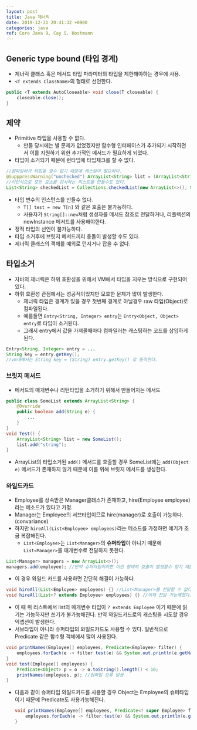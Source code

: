 ```yaml
---
layout: post
title: Java 제너릭
date: 2019-12-31 20:41:32 +0900
categories: java
ref: Core Java 9, Cay S. Hostmann
---
```

## Generic type bound (타입 경계)
* 제너릭 클래스 혹은 메서드 타입 파라미터의 타입을 제한해야하는 경우에 사용.
* `<T extends ClassName>`의 형태로 선언한다.
```java
public <T extends AutoCloseable> void close(T closeable) {
    closeable.close();
}
```

## 제약
* Primitive 타입을 사용할 수 없다. 
    * 만들 당시에는 별 문제가 없었겠지만 함수형 인터페이스가 추가되기 시작하면서 이를 지원하기 위한 추가적인 메서드가 필요하게 되었다.
* 타입이 소거되기 때문에 런타임에 타입체크를 할 수 없다.
``` java
//컴파일러가 타입을 알수 없기 때문에 캐스팅이 필요하다.
@SupppressWarning("unchecked") ArrayList<String> list = (ArrayList<String>) obj; 
//이런식으로 모든 요소를 검사하는 리스트를 만들수도 있다.
List<String> checkedList = Collections.checkedList(new ArrayList<>(), String.class); 
```

* 타입 변수의 인스턴스를 만들수 없다.
    * ```T[] test = new T[n]``` 와 같은 호출은 불가능하다.
    * 사용자가 ```String[]::new```처럼 생성자를 메서드 참조로 전달하거나, 리플렉션의 newInstance 메서드를 사용해야한다.
* 정적 타입의 선언이 불가능하다.
* 타입 소거후에 브릿지 메서드끼리 충돌이 발생할 수도 있다.
* 제너릭 클래스의 객체를 예외로 던지거나 잡을 수 없다.

## 타입소거
* 자바의 제너릭은 하위 호환성을 위해서 VM에서 타입을 지우는 방식으로 구현되어 있다.
* 하휘 호환성 관점에서는 성공적이었지만 모호한 문제가 많이 발생한다.
    * 제너릭 타입은 경계가 있을 경우 첫번째 경계로 아닐경우 raw 타입(Object)로 컴파일된다.
    * 예를들면 `Entry<String, Integer> entry`는 `Entry<Object, Object> entry`로 타입이 소거된다.
    * 그래서 entry에서 값을 가져올때마다 컴파일러는 캐스팅하는 코드를 삽입하게 된다.
```java
Entry<String, Integer> entry = ...
String key = entry.getKey();
//vm내에서는 String key = (String) entry.getKey() 로 동작한다.
```

### 브릿지 메서드
* 메서드의 매개변수나 리턴타입을 소거하기 위해서 만들어지는 메서드
```java
public class SomeList extends ArrayList<String> {
    @Override
    public boolean add(String e) {
        ...
    }
}
void Test() {
    ArrayList<String> list = new SomeList();
    list.add("string");
}
```

* ArrayList의 타입소거된 ```add()``` 메서드를 호출할 경우 SomeList에는 ```add(Object e)``` 메서드가 존재하지 않기 때문에 이를 위해 브릿지 메서드를 생성한다.

### 와일드카드
* Employee를 상속받은 Manager클래스가 존재하고, hire(Employee employee)라는 메소드가 있다고 가정.
* Manager는 Employee의 서브타입이므로 hire(manager)로 호출이 가능하다. (convariance)
* 하지만 `hireAll(List<Employee> employees)`라는 메소드를 가정하면 얘기가 조금 복잡해진다.
    * `List<Employee>`는 `List<Manager>`의 **슈퍼타입**이 아니기 때문에 `List<Manager>`를 매개변수로 전달하지 못한다.
```java
List<Manager> managers = new ArrayList<>();
managers.add(employee); //만약 슈퍼타입이라면 이런 형태의 호출이 발생할수 있기 때문이다.
```
* 이 경우 와일드 카드를 사용하면 간단히 해결이 가능하다.
```java
void hireAll(List<Employee> employees) {} //List<Manager>를 전달할 수 없다.
void hireAll(List<? extends Employee> employees) {} //이제 전달 가능해졌다.
```
* 이 때 위 리스트에서 list의 매개변수 타입이 ```? extends Employee``` 이기 때문에 읽기는 가능하지만 쓰기가 불가능해진다. 만약 와일드카드로의 캐스팅을 시도할 경우 익셉션이 발생한다.
* 서브타입이 아니라 슈퍼타입의 와일드카드도 사용할 수 있다. 일반적으로 Predicate 같은 함수형 객체에서 많이 사용된다.
```java
void printNames(Employee[] employees, Predicate<Employee> filter) {
    employees.forEach(e -> filter.test(e) && System.out.println(e.getName));
}
void test(Employee[] employees) {
    Predicate<Object> p = o -> o.toString().length() < 10;
    printNames(employees, p); //컴파일 오류 발생
}
```
* 다음과 같이 슈퍼타입 와일드카드를 사용할 경우 Object는 Employee의 슈퍼타입이기 때문에 Predicate<Object>도 사용가능해진다.
```java
void printNames(Employee[] employees, Predicate<? super Employee> filter) {
    employees.forEach(e -> filter.test(e) && System.out.println(e.getName));
}
```